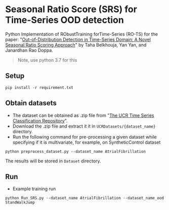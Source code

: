 # Seasonal Ratio Score (SRS) for Time-Series OOD detection
Python Implementation of RObustTraining forTime-Series (RO-TS) for the paper: "[Out-of-Distribution Detection in Time-Series Domain: A Novel Seasonal Ratio Scoring Approach](https://arxiv.org/abs/2207.04306)" by Taha Belkhouja, Yan Yan, and Janardhan Rao Doppa.

> Note, use python 3.7 for this

## Setup 
```
pip install -r requirement.txt
```

## Obtain datasets
- The dataset can be obtained as .zip file from "[The UCR Time Series Classification Repository](http://www.timeseriesclassification.com/dataset.php)".
- Download the .zip file and extract it it in `UCRDatasets/{dataset_name}` directory.
- Run the following command for pre-processing a given dataset while specifying if it is multivariate, for example, on SyntheticControl dataset
```
python preprocess_dataset.py --dataset_name AtrialFibrillation
```
The results will be stored in `Dataset` directory. 

## Run
- Example  training run
```
python Run_SRS.py --dataset_name AtrialFibrillation --dataset_name_ood StandWalkJump
```
